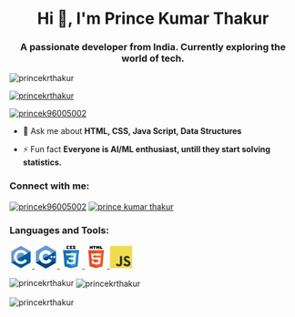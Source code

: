 <h1 align="center">Hi 👋, I'm Prince Kumar Thakur</h1>
<h3 align="center">A passionate developer from India. Currently exploring the world of tech.</h3>

<p align="left"> <img src="https://komarev.com/ghpvc/?username=princekrthakur&label=Profile%20views&color=0e75b6&style=flat" alt="princekrthakur" /> </p>

<p align="left"> <a href="https://github.com/ryo-ma/github-profile-trophy"><img src="https://github-profile-trophy.vercel.app/?username=princekrthakur" alt="princekrthakur" /></a> </p>

<p align="left"> <a href="https://twitter.com/princek96005002" target="blank"><img src="https://img.shields.io/twitter/follow/princek96005002?logo=twitter&style=for-the-badge" alt="princek96005002" /></a> </p>

- 💬 Ask me about **HTML, CSS, Java Script, Data Structures**

- ⚡ Fun fact **Everyone is AI/ML enthusiast, untill they start solving statistics.**

<h3 align="left">Connect with me:</h3>
<p align="left">
<a href="https://twitter.com/princek96005002" target="blank"><img align="center" src="https://raw.githubusercontent.com/rahuldkjain/github-profile-readme-generator/master/src/images/icons/Social/twitter.svg" alt="princek96005002" height="30" width="40" /></a>
<a href="https://linkedin.com/in/prince kumar thakur" target="blank"><img align="center" src="https://raw.githubusercontent.com/rahuldkjain/github-profile-readme-generator/master/src/images/icons/Social/linked-in-alt.svg" alt="prince kumar thakur" height="30" width="40" /></a>
</p>

<h3 align="left">Languages and Tools:</h3>
<p align="left"> <a href="https://www.cprogramming.com/" target="_blank" rel="noreferrer"> <img src="https://raw.githubusercontent.com/devicons/devicon/master/icons/c/c-original.svg" alt="c" width="40" height="40"/> </a> <a href="https://www.w3schools.com/cpp/" target="_blank" rel="noreferrer"> <img src="https://raw.githubusercontent.com/devicons/devicon/master/icons/cplusplus/cplusplus-original.svg" alt="cplusplus" width="40" height="40"/> </a> <a href="https://www.w3schools.com/css/" target="_blank" rel="noreferrer"> <img src="https://raw.githubusercontent.com/devicons/devicon/master/icons/css3/css3-original-wordmark.svg" alt="css3" width="40" height="40"/> </a> <a href="https://www.w3.org/html/" target="_blank" rel="noreferrer"> <img src="https://raw.githubusercontent.com/devicons/devicon/master/icons/html5/html5-original-wordmark.svg" alt="html5" width="40" height="40"/> </a> <a href="https://developer.mozilla.org/en-US/docs/Web/JavaScript" target="_blank" rel="noreferrer"> <img src="https://raw.githubusercontent.com/devicons/devicon/master/icons/javascript/javascript-original.svg" alt="javascript" width="40" height="40"/> </a> </p>

<p><img align="left" src="https://github-readme-stats.vercel.app/api/top-langs?username=princekrthakur&show_icons=true&locale=en&layout=compact" alt="princekrthakur" /></p>

<p>&nbsp;<img align="center" src="https://github-readme-stats.vercel.app/api?username=princekrthakur&show_icons=true&locale=en" alt="princekrthakur" /></p>

<p><img align="center" src="https://github-readme-streak-stats.herokuapp.com/?user=princekrthakur&" alt="princekrthakur" /></p>
